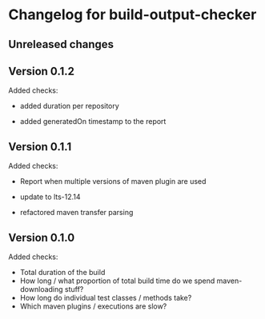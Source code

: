 # Changelog for build-output-checker

## Unreleased changes

## Version 0.1.2

Added checks:
- added duration per repository

- added generatedOn timestamp to the report

## Version 0.1.1

Added checks:
- Report when multiple versions of maven plugin are used

- update to lts-12.14
- refactored maven transfer parsing

## Version 0.1.0

Added checks:
- Total duration of the build
- How long / what proportion of total build time do we spend maven-downloading stuff?
- How long do individual test classes / methods take?
- Which maven plugins / executions are slow?
